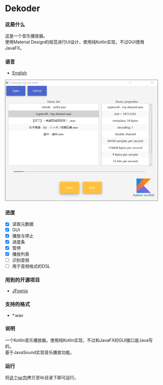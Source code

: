 # Dekoder

### 这是什么
这是一个音乐播放器。<br/>
使用Material Design的规范进行UI设计，使用纯Kotlin实现，不过GUI使用JavaFX。

### 语言
+ [English](./README.md)

![0](./art/02.PNG)

### 进度
+ [X] 读取元数据
+ [X] GUI
+ [X] 播放与停止
+ [X] 进度条
+ [X] 暂停
+ [X] 播放列表
+ [ ] 识别音频
+ [ ] 用于音频格式的DSL

### 用到的开源项目
+ [JFoenix](https://github.com/jfoenixadmin/JFoenix)

### 支持的格式
+ *.wav

### 说明
一个Kotlin音乐播放器。使用纯Kotlin实现，不过和JavaFX的GUI接口是Java写的。<br/>
基于JavaSound实现音乐播放功能。<br/>

### 运行
将[这个jar包](out/artifact/dekoder/dekoder.jar)拷贝至lib目录下即可运行。